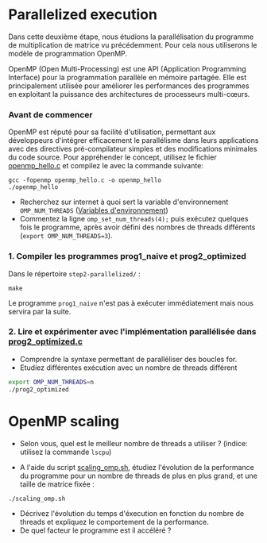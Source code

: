 # Parallelized execution
Dans cette deuxième étape, nous étudions la parallélisation du programme de multiplication de matrice vu précédemment.
Pour cela nous utiliserons le modèle de programmation OpenMP. 

OpenMP (Open Multi-Processing) est une API (Application Programming Interface) pour la programmation parallèle en mémoire partagée. Elle est principalement utilisée pour améliorer les performances des programmes en exploitant la puissance des architectures de processeurs multi-cœurs. 

### **Avant de commencer**

OpenMP est réputé pour sa facilité d'utilisation, permettant aux développeurs d'intégrer efficacement le parallélisme dans leurs applications avec des directives pré-compilateur simples et des modifications minimales du code source.
Pour appréhender le concept, utilisez le fichier [openmp_hello.c](./openmp_hello.c) et compilez le avec la commande suivante:
```
gcc -fopenmp openmp_hello.c -o openmp_hello
./openmp_hello
```

- Recherchez sur internet à quoi sert la variable d'environnement `OMP_NUM_THREADS` ([Variables d'environnement](https://gcc.gnu.org/onlinedocs/libgomp/Environment-Variables.html))
- Commentez la ligne `omp_set_num_threads(4);` puis exécutez quelques fois le programme, après avoir défini des nombres de threads différents (`export OMP_NUM_THREADS=3`).

### **1. Compiler les programmes prog1_naive et prog2_optimized**

Dans le répertoire `step2-parallelized/` :

```make```

Le programme `prog1_naive` n'est pas à exécuter immédiatement mais nous servira par la suite.

### **2. Lire et expérimenter avec l'implémentation parallélisée dans [prog2_optimized.c](./prog2_optimized.c)**

- Comprendre la syntaxe permettant de paralléliser des boucles for.
- Etudiez différentes exécution avec un nombre de threads différent

```bash
export OMP_NUM_THREADS=n
./prog2_optimized
```

# OpenMP scaling


- Selon vous, quel est le meilleur nombre de threads a utiliser ? (indice: utilisez la commande `lscpu`)


- A l'aide du script [scaling_omp.sh](./scaling_omp.sh), étudiez l'évolution de la performance du programme pour un nombre de threads de plus en plus grand, et une taille de matrice fixée :
```
./scaling_omp.sh
```

- Décrivez l'évolution du temps d'éxecution en fonction du nombre de threads et expliquez le comportement de la performance.
- De quel facteur le programme est il accéléré ?